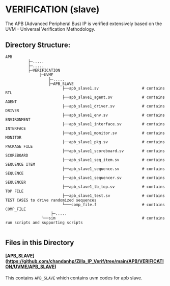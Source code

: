 # VERIFICATION (slave)

The APB (Advanced Peripheral Bus) IP is verified extensively based on the UVM - Universal Verification Methodology.

## Directory Structure:

```
APB
          ├─.....
          ├─.....
          ├─VERIFICATION
               ├─UVME
                   ├─.....
                   ├─APB_SLAVE
                         ├──apb_slave1.sv                   # contains RTL
                         ├──apb_slave1_agent.sv             # contains AGENT
                         ├──apb_slave1_driver.sv            # contains DRIVER 
                         ├──apb_slave1_env.sv               # contains ENVIRONMENT
                         ├──apb_slave1_interface.sv         # contains INTERFACE
                         ├──apb_slave1_monitor.sv           # contains MONITOR
                         ├──apb_slave1_pkg.sv               # contains PACKAGE FILE
                         ├──apb_slave1_scoreboard.sv        # contains SCOREBOARD
                         ├──apb_slave1_seq_item.sv          # contains SEQUENCE ITEM
                         ├──apb_slave1_sequence.sv          # contains SEQUENCE
                         ├──apb_slave1_sequencer.sv         # contains SEQUENCER
                         ├──apb_slave1_tb_top.sv            # contains TOP FILE
                         ├──apb_slave1_test.sv              # contains TEST CASES to drive randomized sequences
                         └───comp_file.f                    # contains COMP_FILE
                    ├─.....
                └──sim                                      # contains run scripts and supporting scripts
                    

```
## Files in this Directory

#### [APB_SLAVE] (https://github.com/chandanhp/Zilla_IP_Verif/tree/main/APB/VERIFICATION/UVME/APB_SLAVE)
   This contains `APB_SLAVE` which contains uvm codes for apb slave.


                
           

